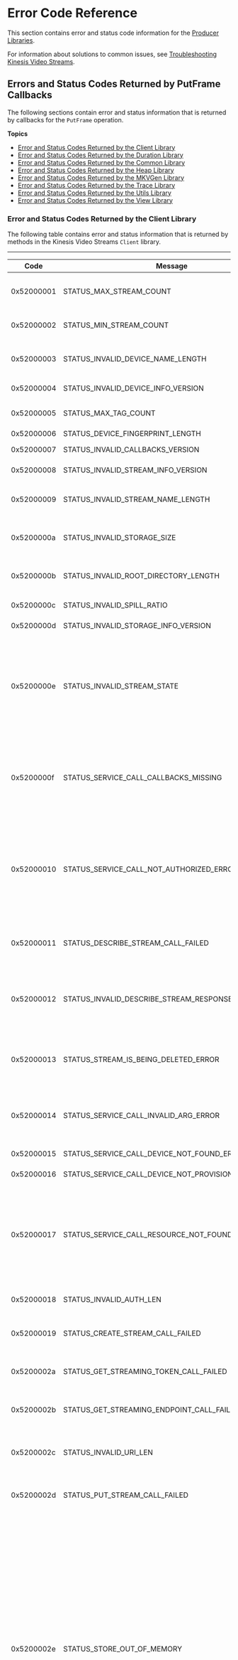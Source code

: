 # Error Code Reference<a name="producer-sdk-errors"></a>

This section contains error and status code information for the [Producer Libraries](producer-sdk.md)\.

For information about solutions to common issues, see [Troubleshooting Kinesis Video Streams](troubleshooting.md)\.

## Errors and Status Codes Returned by PutFrame Callbacks<a name="producer-sdk-errors-putframe"></a>

The following sections contain error and status information that is returned by callbacks for the `PutFrame` operation\.

**Topics**
+ [Error and Status Codes Returned by the Client Library](#producer-sdk-errors-client)
+ [Error and Status Codes Returned by the Duration Library](#producer-sdk-errors-duration)
+ [Error and Status Codes Returned by the Common Library](#producer-sdk-errors-common)
+ [Error and Status Codes Returned by the Heap Library](#producer-sdk-errors-heap)
+ [Error and Status Codes Returned by the MKVGen Library](#producer-sdk-errors-mkvgen)
+ [Error and Status Codes Returned by the Trace Library](#producer-sdk-errors-trace)
+ [Error and Status Codes Returned by the Utils Library](#producer-sdk-errors-utils)
+ [Error and Status Codes Returned by the View Library](#producer-sdk-errors-view)

### Error and Status Codes Returned by the Client Library<a name="producer-sdk-errors-client"></a>

The following table contains error and status information that is returned by methods in the Kinesis Video Streams `Client` library\.


****  

| Code | Message | Description | Recommended Action | 
| --- | --- | --- | --- | 
| 0x52000001 | STATUS\_MAX\_STREAM\_COUNT | The maximum stream count was reached\. | Specify a larger max stream count in DeviceInfo as specified in [Producer SDK Limits](producer-sdk-limits.md)\. | 
| 0x52000002 | STATUS\_MIN\_STREAM\_COUNT | Minimum stream count error\. | Specify the max number of streams greater than 0 in DeviceInfo\. | 
| 0x52000003 | STATUS\_INVALID\_DEVICE\_NAME\_LENGTH | Invalid device name length\. | Refer to the max device name length in characters that is specified in [Producer SDK Limits](producer-sdk-limits.md)\. | 
| 0x52000004 | STATUS\_INVALID\_DEVICE\_INFO\_VERSION | Invalid DeviceInfo structure version\. | Specify the correct current version of the structure\. | 
| 0x52000005 | STATUS\_MAX\_TAG\_COUNT | The maximum tag count was reached\. | Refer to the current max tag count that is specified in [Producer SDK Limits](producer-sdk-limits.md)\. | 
| 0x52000006 | STATUS\_DEVICE\_FINGERPRINT\_LENGTH | 
| 0x52000007 | STATUS\_INVALID\_CALLBACKS\_VERSION | Invalid Callbacks structure version\. | Specify the correct current version of the structure\. | 
| 0x52000008 | STATUS\_INVALID\_STREAM\_INFO\_VERSION | Invalid StreamInfo structure version\. | Specify the correct current version of the structure\. | 
| 0x52000009 | STATUS\_INVALID\_STREAM\_NAME\_LENGTH | Invalid stream name length\. | Refer to the max stream name length in characters that is specified in [Producer SDK Limits](producer-sdk-limits.md)\. | 
| 0x5200000a | STATUS\_INVALID\_STORAGE\_SIZE | An invalid storage size was specified\. | The storage size in bytes must be within the limits specified in [Producer SDK Limits](producer-sdk-limits.md)\. | 
| 0x5200000b | STATUS\_INVALID\_ROOT\_DIRECTORY\_LENGTH | Invalid root directory string length\. | Refer to the max root directory path length that is specified in [Producer SDK Limits](producer-sdk-limits.md)\. | 
| 0x5200000c | STATUS\_INVALID\_SPILL\_RATIO | Invalid spill ratio\. | Express the spill ratio as a percentage from 0 to 100\. | 
| 0x5200000d | STATUS\_INVALID\_STORAGE\_INFO\_VERSION | Invalid StorageInfo structure version\. | Specify the correct current version of the structure\. | 
| 0x5200000e | STATUS\_INVALID\_STREAM\_STATE | The stream is in a state that doesn't permit the current operation\. | Most commonly, this error occurs when the SDK fails to reach the state that it needs to perform the requested operation\. For example, it occurs if the GetStreamingEndpoint API call fails, and the client application ignores it and continues putting frames into the stream\.  | 
| 0x5200000f | STATUS\_SERVICE\_CALL\_CALLBACKS\_MISSING | The Callbacks structure has missing function entry points for some mandatory functions\. | Ensure that the mandatory callbacks are implemented in the client application\. This error is exposed only to PIC \(Platform Independent Code\) clients\. C\+\+ and other higher\-level wrappers satisfy these calls\. | 
| 0x52000010 | STATUS\_SERVICE\_CALL\_NOT\_AUTHORIZED\_ERROR | Not authorized\. | Verify the security token/certificate/security token integration/expiration\. Ensure that the token has the correct associated rights with it\. For the Kinesis Video Streams sample applications, ensure that the environment variable is set correctly\. | 
| 0x52000011 | STATUS\_DESCRIBE\_STREAM\_CALL\_FAILED | DescribeStream API failure\. | This error is returned after the DescribeStream API retry failure\. The PIC client returns this error after it gives up retrying\.  | 
| 0x52000012 | STATUS\_INVALID\_DESCRIBE\_STREAM\_RESPONSE | Invalid DescribeStreamResponse structure\.  | The structure that was passed to the DescribeStreamResultEvent is either null or contains invalid items like a null Amazon Resource Name \(ARN\)\. | 
| 0x52000013 | STATUS\_STREAM\_IS\_BEING\_DELETED\_ERROR | The stream is being deleted\. | An API failure was caused by the stream being deleted\. Ensure that no other processes are trying to delete the stream while the stream is in use\.  | 
| 0x52000014 | STATUS\_SERVICE\_CALL\_INVALID\_ARG\_ERROR | Invalid arguments were specified for the service call\.  | The backend returns this error when a service call argument is not valid or when the SDK encounters an error that it can't interpret\. | 
| 0x52000015 | STATUS\_SERVICE\_CALL\_DEVICE\_NOT\_FOUND\_ERROR | The device was not found\.  | Ensure that the device is not deleted while in use\.  | 
| 0x52000016 | STATUS\_SERVICE\_CALL\_DEVICE\_NOT\_PROVISIONED\_ERROR | The device was not provisioned\.  | Ensure that the device has been provisioned\.  | 
| 0x52000017 | STATUS\_SERVICE\_CALL\_RESOURCE\_NOT\_FOUND\_ERROR | Generic resource not found returned from the service\.  | This error occurs when the service can't locate the resource \(for example, a stream\)\. It might mean different things in different contexts, but the likely cause is the usage of APIs before the stream is created\. Using the SDK ensures that the stream is created first\.  | 
| 0x52000018 | STATUS\_INVALID\_AUTH\_LEN | Invalid auth info length\.  | Refer to the current values that are specified in [Producer SDK Limits](producer-sdk-limits.md)\. | 
| 0x52000019 | STATUS\_CREATE\_STREAM\_CALL\_FAILED | The CreateStream API call failed\.  | Refer to the error string for more detailed information about why the operation failed\. | 
| 0x5200002a | STATUS\_GET\_STREAMING\_TOKEN\_CALL\_FAILED | The GetStreamingToken call failed\.  | Refer to the error string for more detailed information about why the operation failed\.  | 
| 0x5200002b | STATUS\_GET\_STREAMING\_ENDPOINT\_CALL\_FAILED | The GetStreamingEndpoint API call failed\.  | Refer to the error string for more detailed information about why the operation failed\. | 
| 0x5200002c | STATUS\_INVALID\_URI\_LEN | An invalid URI string length was returned from the GetStreamingEndpoint API\.  |  Refer to the current maximum values that are specified in [Producer SDK Limits](producer-sdk-limits.md)\. | 
| 0x5200002d | STATUS\_PUT\_STREAM\_CALL\_FAILED | The PutMedia API call failed\.  | Refer to the error string for more detailed information about why the operation failed\.  | 
| 0x5200002e | STATUS\_STORE\_OUT\_OF\_MEMORY | The content store is out of memory\. | The content store is shared between the streams and should have enough capacity to store the maximum durations for all the streams \+ \~20% \(accounting for the defragmentation\)\. It's important to not overflow the storage\. Choose values for the maximum duration per stream that correspond to the cumulative storage size and the latency tolerances\. It's better to drop the frames as they fall out of the content view window versus just being put \(content store memory pressure\)\. This is because dropping the frames triggers the stream pressure notification callbacks\. Then the application can adjust the upstream media components \(like the encoder\) to thin the bitrate, drop frames, or act accordingly\.  | 
| 0x5200002f | STATUS\_NO\_MORE\_DATA\_AVAILABLE | No more data is available currently for a stream\.  | This is a potential valid result when the media pipeline produces more slowly than the networking thread consumes the frames to be sent to the service\. Higher\-level clients \(for example, C\+\+, Java, or Android\) do not see this warning because it's handled internally\. | 
| 0x52000030 | STATUS\_INVALID\_TAG\_VERSION | Invalid Tag structure version\.  | Specify the correct current version of the structure\.  | 
| 0x52000031 | STATUS\_SERVICE\_CALL\_UNKNOWN\_ERROR | An unknown or generic error was returned from the networking stack\.  | See the logs for more detailed information\.  | 
| 0x52000032 | STATUS\_SERVICE\_CALL\_RESOURCE\_IN\_USE\_ERROR | Resource in use\.  | Returned from the service\. For more information, see the Kinesis Video Streams API Reference\.  | 
| 0x52000033 | STATUS\_SERVICE\_CALL\_CLIENT\_LIMIT\_ERROR | Client limit\.  | Returned from the service\. For more information, see the Kinesis Video Streams API Reference\. | 
| 0x52000034 | STATUS\_SERVICE\_CALL\_DEVICE\_LIMIT\_ERROR | Device limit\.  | Returned from the service\. For more information, see the Kinesis Video Streams API Reference\. | 
| 0x52000035 | STATUS\_SERVICE\_CALL\_STREAM\_LIMIT\_ERROR | Stream limit\.  | Returned from the service\. For more information, see the Kinesis Video Streams API Reference\. | 
| 0x52000036 | STATUS\_SERVICE\_CALL\_RESOURCE\_DELETED\_ERROR | The resource was deleted or is being deleted\.  | Returned from the service\. For more information, see the Kinesis Video Streams API Reference\. | 
| 0x52000037 | STATUS\_SERVICE\_CALL\_TIMEOUT\_ERROR | The service call timed out\.  | Calling a particular service API resulted in a timeout\. Ensure that you have a valid network connection\. The PIC will retry the operation automatically\.  | 
| 0x52000038 | STATUS\_STREAM\_READY\_CALLBACK\_FAILED | Stream ready notification\.  | This notification is sent from the PIC to the client indicating that the async stream has been created\.  | 
| 0x52000039 | STATUS\_DEVICE\_TAGS\_COUNT\_NON\_ZERO\_TAGS\_NULL | Invalid tags were specified\.  | The tag count is not zero, but the tags are empty\. Ensure that the tags are specified or the count is zero\.  | 
| 0x5200003a | STATUS\_INVALID\_STREAM\_DESCRIPTION\_VERSION | Invalid StreamDescription structure version\.  | Specify the correct current version of the structure\. | 
| 0x5200003b | STATUS\_INVALID\_TAG\_NAME\_LEN | Invalid tag name length\.  | Refer to the limits for the tag name that are specified in [Producer SDK Limits](producer-sdk-limits.md)\. | 
| 0x5200003c | STATUS\_INVALID\_TAG\_VALUE\_LEN | Invalid tag value length\.  | Refer to the limits for the tag value that are specified in [Producer SDK Limits](producer-sdk-limits.md)\. | 
| 0x5200003d | STATUS\_TAG\_STREAM\_CALL\_FAILED | The TagResource API failed\. | The TagResource API call failed\. Check for a valid network connection\. See the logs for more information about the failure\.  | 
| 0x5200003e | STATUS\_INVALID\_CUSTOM\_DATA | Invalid custom data calling PIC APIs\.  | Invalid custom data has been specified in a call to the PIC APIs\. This can occur only in the clients that directly use PIC\.  | 
| 0x5200003f | STATUS\_INVALID\_CREATE\_STREAM\_RESPONSE | Invalid CreateStreamResponse structure\.  | The structure or its member fields are invalid \(that is, the ARN is null or larger than what's specified in [Producer SDK Limits](producer-sdk-limits.md)\)\.  | 
| 0x52000040 | STATUS\_CLIENT\_AUTH\_CALL\_FAILED  | Client auth failed\.  | The PIC failed to get proper auth information \(that is, AccessKeyId or SecretAccessKey\) after a number of retries\. Check the authentication integration\. The sample applications use environment variables to pass in credential information to the C\+\+ Producer Library\.  | 
| 0x52000041 | STATUS\_GET\_CLIENT\_TOKEN\_CALL\_FAILED | Getting the security token call failed\.  | This situation can occur for clients that use PIC directly\. After a number of retries, the call fails with this error\. | 
| 0x52000042 | STATUS\_CLIENT\_PROVISION\_CALL\_FAILED | Provisioning error\.  | Provisioning is not implemented\.  | 
| 0x52000043 | STATUS\_CREATE\_CLIENT\_CALL\_FAILED | Failed to create the producer client\.  | A generic error returned by the PIC after a number of retries when the client creation fails\.  | 
| 0x52000044 | STATUS\_CLIENT\_READY\_CALLBACK\_FAILED | Failed to get the producer client to a READY state\.  | Returned by the PIC state machine if the PIC fails to move to the READY state\. See the logs for more information about the root cause\.  | 
| 0x52000045 | STATUS\_TAG\_CLIENT\_CALL\_FAILED | The TagResource for the producer client failed\.  | The TagResource API call failed for the producer client\. See the logs for more information about the root cause\.  | 
| 0x52000046 | STATUS\_INVALID\_CREATE\_DEVICE\_RESPONSE | Device/Producer creation failed\.  | The higher\-level SDKs \(for example, C\+\+ or Java\) don't implement the device/producer creation API yet\. Clients that use PIC directly can indicate a failure using the result notification\.  | 
| 0x52000047 | STATUS\_ACK\_TIMESTAMP\_NOT\_IN\_VIEW\_WINDOW | The timestamp of the received ACK is not in the view\.  | This error occurs if the frame corresponding to the received ACK falls out of the content view window\. Generally, this occurs if the ACK delivery is slow\. It can be interpreted as a warning and an indication that the downlink is slow\.  | 
| 0x52000048 | STATUS\_INVALID\_FRAGMENT\_ACK\_VERSION | Invalid FragmentAck structure version\.  | Specify the correct current version of the FragmentAck structure\. | 
| 0x52000049 | STATUS\_INVALID\_TOKEN\_EXPIRATION | Invalid security token expiration\.  |  The security token expiration should have an absolute timestamp in the future that is greater than the current timestamp, with a grace period\. For the limits for the grace period, see the [Producer SDK Limits](producer-sdk-limits.md)\.  | 
| 0x5200004a | STATUS\_END\_OF\_STREAM | End of stream \(EOS\) indicator\.  | In the GetStreamData API call, indicates that the current upload handle session has ended\. This occurs if the session ends or errors, or if the session token has expired and the session is being rotated\.  | 
| 0x5200004b | STATUS\_DUPLICATE\_STREAM\_NAME | Duplicate stream name\.  | Multiple streams can't have the same stream name\. Choose a unique name for the stream\.  | 
| 0x5200004c | STATUS\_INVALID\_RETENTION\_PERIOD | Invalid retention period\.  | An invalid retention period is specified in the StreamInfo structure\. For information about the valid range of values for the retention period, see [Producer SDK Limits](producer-sdk-limits.md)\.  | 
| 0x5200004d | STATUS\_INVALID\_ACK\_KEY\_START | Invalid FragmentAck\.  | Failed to parse the fragment ACK string\. Invalid key start indicator\. The fragment ACK string might be damaged\. It can self\-correct and this error can be treated as a warning\.  | 
| 0x5200004e | STATUS\_INVALID\_ACK\_DUPLICATE\_KEY\_NAME | Invalid FragmentAck\.  | Failed to parse the fragment ACK string\. Multiple keys have the same name\. The fragment ACK string might be damaged\. It can self\-correct and this error can be treated as a warning\.  | 
| 0x5200004f | STATUS\_INVALID\_ACK\_INVALID\_VALUE\_START | Invalid FragmentAck\.  | Failed to parse the fragment ACK string because of an invalid key value start indicator\. The fragment ACK string might be damaged\. It can self\-correct, and this error can be treated as a warning\.  | 
| 0x52000050 | STATUS\_INVALID\_ACK\_INVALID\_VALUE\_END | Invalid FragmentAck\.  | Failed to parse the fragment ACK string because of an invalid key value end indicator\. The fragment ACK string might be damaged\. It can self\-correct and this error can be treated as a warning\.  | 
| 0x52000051 | STATUS\_INVALID\_PARSED\_ACK\_TYPE | Invalid FragmentAck\.  | Failed to parse the fragment ACK string because an invalid ACK type was specified\.  | 
| 0x52000052 | STATUS\_STREAM\_HAS\_BEEN\_STOPPED | Stream was stopped\.  | The stream has been stopped, but a frame is still being put into the stream\. | 
|  0x52000053  | STATUS\_INVALID\_STREAM\_METRICS\_VERSION | Invalid StreamMetrics structure version\.  | Specify the correct current version of the StreamMetrics structure\.  | 
|  0x52000054  | STATUS\_INVALID\_CLIENT\_METRICS\_VERSION | Invalid ClientMetrics structure version\.  | Specify the correct current version of the ClientMetrics structure\.  | 
|  0x52000055  | STATUS\_INVALID\_CLIENT\_READY\_STATE | Producer initialization failed to reach a READY state\.  | Failed to reach the READY state during the producer client initialization\. See the logs for more information\.  | 
|  0x52000056  | STATUS\_STATE\_MACHINE\_STATE\_NOT\_FOUND | Internal state machine error\.  | Not a publicly visible error\.  | 
|  0x52000057  | STATUS\_INVALID\_FRAGMENT\_ACK\_TYPE | Invalid ACK type is specified in the FragmentAck structure\.  | The FragmentAck structure should contain ACK types defined in the public header\.  | 
|  0x52000058  | STATUS\_INVALID\_STREAM\_READY\_STATE | Internal state machine transition error\.  | Not a publicly visible error\.  | 
|  0x52000059  | STATUS\_CLIENT\_FREED\_BEFORE\_STREAM | The stream object was freed after the producer was freed\.  | There was an attempt to free a stream object after the producer object was freed\. This can only occur in clients that directly use PIC\.  | 
|  0x5200005a  | STATUS\_ALLOCATION\_SIZE\_SMALLER\_THAN\_REQUESTED | Internal storage error\.  | An internal error indicating that the actual allocation size from the content store is smaller than the size of the packaged frame/fragment\.  | 
|  0x5200005b  | STATUS\_VIEW\_ITEM\_SIZE\_GREATER\_THAN\_ALLOCATION | Internal storage error\.  | The stored size of the allocation in the content view is greater than the allocation size in the content store\.  | 
|  0x5200005c  | STATUS\_ACK\_ERR\_STREAM\_READ\_ERROR | Stream read error ACK\.  | An error that the ACK returned from the backend indicating a stream read/parsing error\. This generally occurs when the backend fails to retrieve the stream\. Auto\-restreaming can usually correct this error\.  | 
|  0x5200005d  | STATUS\_ACK\_ERR\_FRAGMENT\_SIZE\_REACHED | The maximum fragment size was reached\. | The max fragment size in bytes is defined in [Producer SDK Limits](producer-sdk-limits.md)\. This error indicates that there are either very large frames, or there are no key frames to create manageable size fragments\. Check the encoder settings and ensure that key frames are being produced properly\. For streams that have very high density, configure the encoder to produce fragments at smaller durations to manage the maximum size\.  | 
|  0x5200005e  | STATUS\_ACK\_ERR\_FRAGMENT\_DURATION\_REACHED | The maximum fragment duration was reached\.  | The max fragment duration is defined in [Producer SDK Limits](producer-sdk-limits.md)\. This error indicates that there are either very low frames per second or there are no key frames to create manageable duration fragments\. Check the encoder settings and ensure that key frames are being produced properly at the regular intervals\.  | 
|  0x5200005f  | STATUS\_ACK\_ERR\_CONNECTION\_DURATION\_REACHED | The maximum connection duration was reached\.  | Kinesis Video Streams enforces the max connection duration as specified in the [Producer SDK Limits](producer-sdk-limits.md)\. The Producer SDK automatically rotates the stream/token before the maximum is reached, and so clients using the SDK should not receive this error\. | 
|  0x52000060  | STATUS\_ACK\_ERR\_FRAGMENT\_TIMECODE\_NOT\_MONOTONIC | Timecodes are not monotonically increasing\.  | The Producer SDK enforces timestamps, so clients using the SDK should not receive this error\. | 
|  0x52000061  | STATUS\_ACK\_ERR\_MULTI\_TRACK\_MKV | Multiple tracks in the MKV\.  | The Producer SDK enforces single track streams, so clients using the SDK should not receive this error\.  | 
|  0x52000062  | STATUS\_ACK\_ERR\_INVALID\_MKV\_DATA | Invalid MKV data\.  | The backend MKV parser encountered an error parsing the stream\. Clients using the SDK might encounter this error if the stream is corrupted in the transition or if the buffer pressures force the SDK to drop tail frames that are partially transmitted\. In the latter case, we recommend that you either reduce the FPS/resolution, increase the compression ratio, or \(in the case of a "bursty" network\) allow for larger content store and buffer duration to accommodate for the temporary pressures\.  | 
|  0x52000063  | STATUS\_ACK\_ERR\_INVALID\_PRODUCER\_TIMESTAMP | Invalid producer timestamp\.  | The service returns this error ACK if the producer clock has a large drift into the future\. Higher\-level SDKs \(for example, Java or C\+\+\) use some version of the system clock to satisfy the current time callback from PIC\. Ensure that the system clock is set properly\. Clients using the PIC directly should ensure that their callback functions return the correct timestamp\.  | 
|  0x52000064  | STATUS\_ACK\_ERR\_STREAM\_NOT\_ACTIVE | Inactive stream\.  | A call to a backend API was made while the stream was not in an "Active" state\. This occurs when the client creates the stream and immediately continues to push frames into it\. The SDK handles this scenario through the state machine and recovery mechanism\.  | 
|  0x52000065  | STATUS\_ACK\_ERR\_KMS\_KEY\_ACCESS\_DENIED | AWS KMS access denied error\.  | Returned when the account has no access to the specified key\.  | 
|  0x52000066  | STATUS\_ACK\_ERR\_KMS\_KEY\_DISABLED | AWS KMS key is disabled  | The specified key has been disabled\.  | 
|  0x52000067  | STATUS\_ACK\_ERR\_KMS\_KEY\_VALIDATION\_ERROR  | AWS KMS key validation error\.  | Generic validation error\. For more information, see the [AWS Key Management Service API Reference](https://docs.aws.amazon.com/kms/latest/APIReference/)\.  | 
|  0x52000068  | STATUS\_ACK\_ERR\_KMS\_KEY\_UNAVAILABLE | AWS KMS key unavailable\.  | The key is unavailable\. For more information, see the [AWS Key Management Service API Reference](https://docs.aws.amazon.com/kms/latest/APIReference/)\.  | 
|  0x52000069  | STATUS\_ACK\_ERR\_KMS\_KEY\_INVALID\_USAGE | Invalid use of AWS KMS key\. | The AWS KMS key is not configured to be used in this context\. For more information, see the [AWS Key Management Service API Reference](https://docs.aws.amazon.com/kms/latest/APIReference/)\.  | 
|  0x5200006a  | STATUS\_ACK\_ERR\_KMS\_KEY\_INVALID\_STATE | AWS KMS invalid state\.  | For more information, see the [AWS Key Management Service API Reference](https://docs.aws.amazon.com/kms/latest/APIReference/)\. | 
|  0x5200006b  | STATUS\_ACK\_ERR\_KMS\_KEY\_NOT\_FOUND | AWS KMS key not found\.  | The key was not found\. For more information, see the [AWS Key Management Service API Reference](https://docs.aws.amazon.com/kms/latest/APIReference/)\.  | 
|  0x5200006c  | STATUS\_ACK\_ERR\_STREAM\_DELETED | The stream has been or is being deleted\.  | The stream is being deleted by another application or through the AWS Management Console\. | 
|  0x5200006d  | STATUS\_ACK\_ERR\_ACK\_INTERNAL\_ERROR | Internal error\.  | Generic service internal error\.  | 
|  0x5200006e  | STATUS\_ACK\_ERR\_FRAGMENT\_ARCHIVAL\_ERROR | Fragment archival error\.  | Returned when the service fails to durably persist and index the fragment\. Although it's rare, it can occur for various reasons\. By default, the SDK retries sending the fragment\.  | 
|  0x5200006f  | STATUS\_ACK\_ERR\_UNKNOWN\_ACK\_ERROR | Unknown error\.  | The service returned an unknown error\.  | 
|  0x52000070  | STATUS\_MISSING\_ERR\_ACK\_ID | Missing ACK information\.  | The ACK parser completed parsing, but the FragmentAck information is missing\.  | 
|  0x52000071  | STATUS\_INVALID\_ACK\_SEGMENT\_LEN | Invalid ACK segment length\.  | An ACK segment string with an invalid length was specified to the ACK parser\. For more information, see [Producer SDK Limits](producer-sdk-limits.md)\.  | 
|  0x52000074  | STATUS\_MAX\_FRAGMENT\_METADATA\_COUNT | The maximum number of metadata items has been added to a fragment\. | A Kinesis video stream can add up to 10 metadata items to a fragment, either by adding a nonpersistent item to a fragment, or by adding a persistent item to the metadata queue\. For more information, see [Using Streaming Metadata with Kinesis Video Streams](how-meta.md)\.  | 
|  0x52000075  | STATUS\_ACK\_ERR\_FRAGMENT\_METADATA\_LIMIT\_REACHED | A limit \(maximum metadata count, metadata name length, or metadata value length\) has been reached\. | The Producer SDK limits the number and size of metadata items\. This error does not occur unless the limits in the Producer SDK code are changed\. For more information, see [Using Streaming Metadata with Kinesis Video Streams](how-meta.md)\.  | 
|  0x52000076  | STATUS\_BLOCKING\_PUT\_INTERRUPTED\_STREAM\_TERMINATED | Not implemented\. |  | 
|  0x52000077  | STATUS\_INVALID\_METADATA\_NAME | The metadata name is not valid\. | The metadata name cannot start with the string "AWS"\. If this error occurs, the metadata item is not added to the fragment or metadata queue\. For more information, see [Using Streaming Metadata with Kinesis Video Streams](how-meta.md)\. | 
|  0x52000078  | STATUS\_END\_OF\_FRAGMENT\_FRAME\_INVALID\_STATE | The end of a fragment frame is in an invalid state\. | The end of fragment should not be sent in a non\-key\-frame fragmented stream\. | 
|  0x52000079  | STATUS\_TRACK\_INFO\_MISSING | Track information is missing\. | The track number must be greater than 0 and it must match the track id\. | 
|  0x5200007a  | STATUS\_MAX\_TRACK\_COUNT\_EXCEEDED | Maximum track count is exceeded\. | You can have a maximum of 3 tracks per stream\. | 
|  0x5200007b  | STATUS\_OFFLINE\_MODE\_WITH\_ZERO\_RETENTION | The offline streaming mode retention time is set to zero\. | The offline streaming mode retention time should not be set to zero\. | 
|  0x5200007c  | STATUS\_ACK\_ERR\_TRACK\_NUMBER\_MISMATCH | The track number of the error ACK is mismatched\. |  | 
|  0x5200007d  | STATUS\_ACK\_ERR\_FRAMES\_MISSING\_FOR\_TRACK | Frames missing for a track\.  |  | 
|  0x5200007e  | STATUS\_ACK\_ERR\_MORE\_THAN\_ALLOWED\_TRACKS\_FOUND | Maximum allowed number of tracks is exceeded\. |  | 
|  0x5200007f  | STATUS\_UPLOAD\_HANDLE\_ABORTED | Upload handle is aborted\. |  | 
|  0x52000080  | STATUS\_INVALID\_CERT\_PATH\_LENGTH | Invalid certificate path length\. |  | 
|  0x52000081  | STATUS\_DUPLICATE\_TRACK\_ID\_FOUND | Duplicate track ID found\. |  | 

### Error and Status Codes Returned by the Duration Library<a name="producer-sdk-errors-duration"></a>

The following table contains error and status information that is returned by methods in the `Duration` library\.


****  

| Code | Message | 
| --- | --- | 
| 0xFFFFFFFFFFFFFFFF | INVALID\_DURATION\_VALUE | 

### Error and Status Codes Returned by the Common Library<a name="producer-sdk-errors-common"></a>

The following table contains error and status information that is returned by methods in the `Common` library\.

**Note**  
These error and status information codes are common to many APIs\.


****  

| Code | Message | Description | 
| --- | --- | --- | 
|  0x00000001  | STATUS\_NULL\_ARG  | NULL was passed for a mandatory argument\.  | 
|  0x00000002  | STATUS\_INVALID\_ARG  | An invalid value was specified for an argument\.  | 
|  0x00000003  | STATUS\_INVALID\_ARG\_LEN  | An invalid argument length was specified\. | 
|  0x00000004  | STATUS\_NOT\_ENOUGH\_MEMORY  | Could not allocate enough memory\.  | 
|  0x00000005  | STATUS\_BUFFER\_TOO\_SMALL  | The specified buffer size is too small\.  | 
|  0x00000006  | STATUS\_UNEXPECTED\_EOF  | An unexpected end of file was reached\.  | 
|  0x00000007  | STATUS\_FORMAT\_ERROR  | An invalid format was encountered\.  | 
|  0x00000008  | STATUS\_INVALID\_HANDLE\_ERROR  | Invalid handle value\.  | 
|  0x00000009  | STATUS\_OPEN\_FILE\_FAILED  | Failed to open a file\.  | 
|  0x0000000a  | STATUS\_READ\_FILE\_FAILED | Failed to read from a file\.  | 
|  0x0000000b  | STATUS\_WRITE\_TO\_FILE\_FAILED  | Failed to write to a file\.  | 
|  0x0000000c  | STATUS\_INTERNAL\_ERROR  | An internal error that normally doesn't occur and might indicate an SDK or service API bug\.  | 
|  0x0000000d  | STATUS\_INVALID\_OPERATION  | There was an invalid operation, or the operation is not permitted\.  | 
|  0x0000000e  | STATUS\_NOT\_IMPLEMENTED  | The feature is not implemented\.  | 
|  0x0000000f  | STATUS\_OPERATION\_TIMED\_OUT  | The operation timed out\.  | 
|  0x00000010  | STATUS\_NOT\_FOUND  | A required resource was not found\.  | 

### Error and Status Codes Returned by the Heap Library<a name="producer-sdk-errors-heap"></a>

The following table contains error and status information that is returned by methods in the `Heap` library\.


****  

| Code | Message | Description | 
| --- | --- | --- | 
|  0x01000001  | STATUS\_HEAP\_FLAGS\_ERROR  | An invalid combination of flags was specified\.  | 
|  0x01000002  | STATUS\_HEAP\_NOT\_INITIALIZED  | An operation was attempted before the heap was initialized\.  | 
|  0x01000003  | STATUS\_HEAP\_CORRUPTED  | The heap was corrupted or the guard band \(in debug mode\) was overwritten\. A buffer overflow in the client code might lead to a heap corruption\.  | 
|  0x01000004  | STATUS\_HEAP\_VRAM\_LIB\_MISSING  | The VRAM \(video RAM\) user or kernel mode library cannot be loaded or is missing\. Check if the underlying platform supports VRAM allocations\.  | 
|  0x01000005  | STATUS\_HEAP\_VRAM\_LIB\_REOPEN  | Failed to open the VRAM library\.  | 
|  0x01000006  | STATUS\_HEAP\_VRAM\_INIT\_FUNC\_SYMBOL  | Failed to load the INIT function export\.  | 
|  0x01000007  | STATUS\_HEAP\_VRAM\_ALLOC\_FUNC\_SYMBOL  | Failed to load the ALLOC function export\.  | 
|  0x01000008  | STATUS\_HEAP\_VRAM\_FREE\_FUNC\_SYMBOL  | Failed to load the FREE function export\.  | 
|  0x01000009  | STATUS\_HEAP\_VRAM\_LOCK\_FUNC\_SYMBOL  | Failed to load the LOCK function export\.  | 
|  0x0100000a  | STATUS\_HEAP\_VRAM\_UNLOCK\_FUNC\_SYMBOL  | Failed to load the UNLOCK function export\.  | 
|  0x0100000b  | STATUS\_HEAP\_VRAM\_UNINIT\_FUNC\_SYMBOL  | Failed to load the UNINIT function export\.  | 
|  0x0100000c  | STATUS\_HEAP\_VRAM\_GETMAX\_FUNC\_SYMBOL  | Failed to load the GETMAX function export\.  | 
|  0x0100000d  | STATUS\_HEAP\_DIRECT\_MEM\_INIT  | Failed to initialize the main heap pool in the hybrid heap\.  | 
|  0x0100000e  | STATUS\_HEAP\_VRAM\_INIT\_FAILED  | The VRAM dynamic initialization failed\.  | 
|  0x0100000f  | STATUS\_HEAP\_LIBRARY\_FREE\_FAILED  | Failed to de\-allocate and free the VRAM library\.  | 
|  0x01000010  | STATUS\_HEAP\_VRAM\_ALLOC\_FAILED  | The VRAM allocation failed\.  | 
|  0x01000011  | STATUS\_HEAP\_VRAM\_FREE\_FAILED  | The VRAM free failed\.  | 
|  0x01000012  | STATUS\_HEAP\_VRAM\_MAP\_FAILED  | The VRAM map failed\.  | 
|  0x01000013  | STATUS\_HEAP\_VRAM\_UNMAP\_FAILED  | The VRAM unmap failed\.  | 
|  0x01000014  | STATUS\_HEAP\_VRAM\_UNINIT\_FAILED  | The VRAM deinitialization failed\.  | 

### Error and Status Codes Returned by the MKVGen Library<a name="producer-sdk-errors-mkvgen"></a>

The following table contains error and status information that is returned by methods in the `MKVGen` library\.


****  

| Code | Message | Description / Recommended Action | 
| --- | --- | --- | 
|  0x32000001  | STATUS\_MKV\_INVALID\_FRAME\_DATA  | Invalid members of the Frame data structure\. Ensure that the duration, size, and frame data are valid and are within the limits specified in [Producer SDK Limits](producer-sdk-limits.md)\.  | 
|  0x32000002  | STATUS\_MKV\_INVALID\_FRAME\_TIMESTAMP  | Invalid frame timestamp\. The calculated PTS \(presentation timestamp\) and DTS \(decoding timestamp\) are greater or equal to the timestamp of the start frame of the fragment\. This is an indication of a potential media pipeline restart or an encoder stability issue\. For troubleshooting information, see [Error: "Failed to submit frame to Kinesis Video client"](troubleshooting.md#troubleshooting-producer-failed-frame-client) | 
|  0x32000003  | STATUS\_MKV\_INVALID\_CLUSTER\_DURATION  | An invalid fragment duration was specified\. For more information, see [Producer SDK Limits](producer-sdk-limits.md)\.  | 
|  0x32000004  | STATUS\_MKV\_INVALID\_CONTENT\_TYPE\_LENGTH  | Invalid content type string length\. For more information, see [Producer SDK Limits](producer-sdk-limits.md)\.  | 
|  0x32000005  | STATUS\_MKV\_NUMBER\_TOO\_BIG  | There was an attempt to encode a number that's too large to be represented in EBML \(Extensible Binary Meta Language\) format\. This should not be exposed to the SDK clients\. | 
|  0x32000006  | STATUS\_MKV\_INVALID\_CODEC\_ID\_LENGTH  | Invalid codec ID string length\. For more information, see [Producer SDK Limits](producer-sdk-limits.md)\.  | 
|  0x32000007  | STATUS\_MKV\_INVALID\_TRACK\_NAME\_LENGTH  | Invalid track name string length\. For more information, see [Producer SDK Limits](producer-sdk-limits.md)\.  | 
|  0x32000008  | STATUS\_MKV\_INVALID\_CODEC\_PRIVATE\_LENGTH  | Invalid codec private data length\. For more information, see [Producer SDK Limits](producer-sdk-limits.md)\.  | 
|  0x32000009  | STATUS\_MKV\_CODEC\_PRIVATE\_NULL  | The codec private data \(CPD\) is NULL, whereas the CPD size is greater than 0\.  | 
|  0x3200000a  | STATUS\_MKV\_INVALID\_TIMECODE\_SCALE  | Invalid timecode scale value\. For more information, see [Producer SDK Limits](producer-sdk-limits.md)\.  | 
|  0x3200000b  | STATUS\_MKV\_MAX\_FRAME\_TIMECODE  | The frame timecode is greater than the maximum\. For more information, see [Producer SDK Limits](producer-sdk-limits.md)\.  | 
|  0x3200000c  | STATUS\_MKV\_LARGE\_FRAME\_TIMECODE  | The max frame timecode was reached\. The MKV format uses signed 16 bits to represent the relative timecode of the frame to the beginning of the cluster\. The error is generated if the frame timecode cannot be represented\. This error indicates either a bad timecode scale selection or the cluster duration is too long, so representing the frame timecode overflows the signed 16\-bit space\.  | 
|  0x3200000d  | STATUS\_MKV\_INVALID\_ANNEXB\_NALU\_IN\_FRAME\_DATA  | An invalid Annex\-B start code was encountered\. For example, the Annex\-B adaptation flag was specified and the code encounters an invalid start sequence of more than three zeroes\. A valid Annex\-B format should have an "emulation prevention" sequence to escape a sequence of three or more zeroes in the bytestream\. For more information, see the MPEG specification\. For information about this error on Android, see [STATUS\_MKV\_INVALID\_ANNEXB\_NALU\_IN\_FRAME\_DATA \(0x3200000d\) error on Android](troubleshooting.md#troubleshooting-producer-android-invalid-annexb)\. | 
|  0x3200000e  | STATUS\_MKV\_INVALID\_AVCC\_NALU\_IN\_FRAME\_DATA  | Invalid AVCC NALu packaging when the adapting AVCC flag is specified\. Ensure that the bytestream is in a valid AVCC format\. For more information, see the MPEG specification\.  | 
|  0x3200000f  | STATUS\_MKV\_BOTH\_ANNEXB\_AND\_AVCC\_SPECIFIED  | Both adapting AVCC and Annex\-B NALs were specified\. Specify either one, or specify none\.  | 
|  0x32000010  | STATUS\_MKV\_INVALID\_ANNEXB\_NALU\_IN\_CPD  | Invalid Annex\-B format of CPD when the adapting Annex\-B flag is specified\. Ensure that the CPD is in valid Annex\-B format\. If it is not, then remove the CPD Annex\-B adaptation flag\.  | 
|  0x32000011  | STATUS\_MKV\_PTS\_DTS\_ARE\_NOT\_SAME  | Kinesis Video Streams enforces the PTS \(presentation timestamp\) and DTS \(decoding timestamp\) to be the same for the fragment start frames\. These are the key frames that start the fragment\.  | 
|  0x32000012  | STATUS\_MKV\_INVALID\_H264\_H265\_CPD  | Failed to parse H264/H265 codec private data\.  | 
|  0x32000013  | STATUS\_MKV\_INVALID\_H264\_H265\_SPS\_WIDTH  | Failed to extract the width from the codec private data\.  | 
|  0x32000014  | STATUS\_MKV\_INVALID\_H264\_H265\_SPS\_HEIGHT  | Failed to extract the height from codec private data\.  | 
|  0x32000015  | STATUS\_MKV\_INVALID\_H264\_H265\_SPS\_NALU  | Invalid H264/H265 SPS NALu\. | 
|  0x32000016  | STATUS\_MKV\_INVALID\_BIH\_CPD  | Invalid bitmap info header format in the codec private data\.  | 
|  0x32000017  | STATUS\_MKV\_INVALID\_HEVC\_NALU\_COUNT  | Invalid High Efficiency Video Coding \(HEVC\) Network Abstraction Layer units \(NALU\) count\.  | 
|  0x32000018  | STATUS\_MKV\_INVALID\_HEVC\_FORMAT  | Invalid HEVC format\. | 
|  0x32000019  | STATUS\_MKV\_HEVC\_SPS\_NALU\_MISSING  | Missing HEVC NALUs in the Sequence Parameter Set \(SPS\)\. | 
|  0x3200001a  | STATUS\_MKV\_INVALID\_HEVC\_SPS\_NALU\_SIZE   | Invalid HEVC SPS NALU size\. | 
|  0x3200001b  | STATUS\_MKV\_INVALID\_HEVC\_SPS\_CHROMA\_FORMAT\_IDC   | Invalid Chroma format IDC\. | 
|  0x3200001c  | STATUS\_MKV\_INVALID\_HEVC\_SPS\_RESERVED   | Invalid HEVC reserved SPS\. | 
|  0x3200001d  | STATUS\_MKV\_MIN\_ANNEX\_B\_CPD\_SIZE   | Minimum Annex\-b codec private beta value size\. For H264, this value must be equal to or greater that 11\. For H265, this value must be equal to or greater than 15\. | 
|  0x3200001e  | STATUS\_MKV\_ANNEXB\_CPD\_MISSING\_NALUS  | Missing codec private data in Annex\-B NALUs\. | 
|  0x3200001f  | STATUS\_MKV\_INVALID\_ANNEXB\_CPD\_NALUS  | Invalid codec private beta in Annex\-B NALUs\. | 
|  0x32000020  | STATUS\_MKV\_INVALID\_TAG\_NAME\_LENGTH   | Invalid tag name length\. Valid value is greater than zero and less than 128\. | 
|  0x32000021  | STATUS\_MKV\_INVALID\_TAG\_VALUE\_LENGTH   | Invalid tag value length\. valid value is greater than zero and less than 256\. | 
|  0x32000022  | STATUS\_MKV\_INVALID\_GENERATOR\_STATE\_TAGS   | Invalid generator state tags\. | 
|  0x32000023  | STATUS\_MKV\_INVALID\_AAC\_CPD\_SAMPLING\_FREQUENCY\_INDEX   | Invalid AAC codec private data sampling frequency index\. | 
|  0x32000024  | STATUS\_MKV\_INVALID\_AAC\_CPD\_CHANNEL\_CONFIG   | Invalid AAC codec private data channel configuration\. | 
|  0x32000025  | STATUS\_MKV\_INVALID\_AAC\_CPD   | Invalid AAC codec private data\. | 
|  0x32000026  | STATUS\_MKV\_TRACK\_INFO\_NOT\_FOUND   | Track information not found\. | 
|  0x32000027  | STATUS\_MKV\_INVALID\_SEGMENT\_UUID   | Invalid segment UUID\. | 
|  0x32000028  | STATUS\_MKV\_INVALID\_TRACK\_UID   | Invalid track UID\. | 

### Error and Status Codes Returned by the Trace Library<a name="producer-sdk-errors-trace"></a>

The following table contains error and status information that is returned by methods in the `Trace` library\.


****  

| Code | Message | 
| --- | --- | 
| 0x10100001 | STATUS\_MIN\_PROFILER\_BUFFER  | 

### Error and Status Codes Returned by the Utils Library<a name="producer-sdk-errors-utils"></a>

The following table contains error and status information that is returned by methods in the `Utils` library\.


****  

| Code | Message | 
| --- | --- | 
| 0x40000001 | STATUS\_INVALID\_BASE64\_ENCODE  | 
| 0x40000002 | STATUS\_INVALID\_BASE  | 
| 0x40000003 | STATUS\_INVALID\_DIGIT  | 
| 0x40000004 | STATUS\_INT\_OVERFLOW  | 
| 0x40000005 | STATUS\_EMPTY\_STRING  | 
| 0x40000006 | STATUS\_DIRECTORY\_OPEN\_FAILED  | 
| 0x40000007 | STATUS\_PATH\_TOO\_LONG  | 
| 0x40000008 | STATUS\_UNKNOWN\_DIR\_ENTRY\_TYPE  | 
| 0x40000009 | STATUS\_REMOVE\_DIRECTORY\_FAILED  | 
| 0x4000000a | STATUS\_REMOVE\_FILE\_FAILED  | 
| 0x4000000b | STATUS\_REMOVE\_LINK\_FAILED  | 
| 0x4000000c | STATUS\_DIRECTORY\_ACCESS\_DENIED  | 
| 0x4000000d | STATUS\_DIRECTORY\_MISSING\_PATH  | 
| 0x4000000e | STATUS\_DIRECTORY\_ENTRY\_STAT\_ERROR  | 

### Error and Status Codes Returned by the View Library<a name="producer-sdk-errors-view"></a>

The following table contains error and status information that is returned by methods in the `View` library\.


****  

| Code | Message | Description | 
| --- | --- | --- | 
|  0x30000001  | STATUS\_MIN\_CONTENT\_VIEW\_ITEMS  | An invalid content view item count was specified\. For more information, see [Producer SDK Limits](producer-sdk-limits.md)\.  | 
|  0x30000002  | STATUS\_INVALID\_CONTENT\_VIEW\_DURATION  | An invalid content view duration was specified\. For more information, see [Producer SDK Limits](producer-sdk-limits.md)\.  | 
|  0x30000003  | STATUS\_CONTENT\_VIEW\_NO\_MORE\_ITEMS  | An attempt was made to get past the head position\. | 
|  0x30000004  | STATUS\_CONTENT\_VIEW\_INVALID\_INDEX  | An invalid index is specified\. | 
|  0x30000005  | STATUS\_CONTENT\_VIEW\_INVALID\_TIMESTAMP  | There was an invalid timestamp or a timestamp overlap\. The frame decoding timestamp should be greater or equal to the previous frame timestamp, plus the previous frame duration: `DTS\(n\) >= DTS\(n\-1\) \+ Duration\(n\-1\)`\. This error often indicates an "unstable" encoder\. The encoder produces a burst of encoded frames, and their timestamps are smaller than the intra\-frame durations\. Or the stream is configured to use SDK timestamps, and the frames are sent faster than the frame durations\. To help with some "jitter" in the encoder, specify a smaller frame duration in the StreamInfo\.StreamCaps structure\. For example, if the stream is 25FPS, each frame's duration is 40 ms\. However, to handle the encoder jitter, we recommend that you use half of that frame duration \(20 ms\)\. Some streams require more precise control over the timing for error detection\.  | 
|  0x30000006  |  STATUS\_INVALID\_CONTENT\_VIEW\_LENGTH  | An invalid content view item data length was specified\.  | 